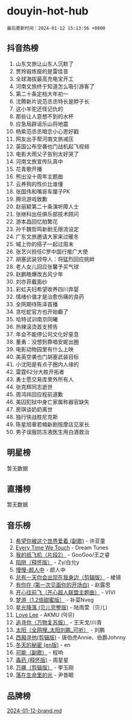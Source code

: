 # douyin-hot-hub

`最后更新时间：2024-01-12 15:13:56 +0800`

## 抖音热榜

1. 山东文旅让山东人沉默了
1. 贾玲锻炼瘦的是雷佳音
1. 全球海拔最高充电宝开工
1. 河南文旅终于知道怎么吸引游客了
1. 第二十条定档大年初一
1. 沈腾新片说范丞丞特长是脖子长
1. 这小羊驼还怪记仇的
1. 那些让人意想不到的水杯
1. 应急局辟谣乐山将地震
1. 杨紫范丞丞暗恋小心思好戳
1. 网友出手帮河南文旅减压
1. 英国公布空袭也门战机起飞视频
1. 电影大雨父子告别太好哭了
1. 河南文旅宣传队真中
1. 花青歌开播
1. 熊出没十周年主题曲
1. 云养狗的性价比谁懂
1. 张国伟和嘴哥车厘子PK
1. 腾讯游戏致歉
1. 赵丽颖第二十条演听障人士
1. 张继科出任俱乐部技术顾问
1. 游本昌回忆拍繁花
1. 孙千魏哲鸣新剧无限流设定
1. 广东文旅邀请大家来过暖冬
1. 喊上你的搭子一起过周末
1. 张艺兴担任C罗中国行推广大使
1. 胡塞武装领导人：将猛烈回应挑衅
1. 老人女儿回应张馨予买气球
1. 赵鹏皓爆改古风少年
1. 刘亦菲戴面纱
1. 彩虹夫妇希望收养四川弃婴
1. 情绪价值才是治愈伤痛的良药
1. 全网期待陈泽首播
1. 贪吃蛇官方也开始癫了
1. 哈特试训南京同曦
1. 热辣滚烫首支预告
1. 年会不能停公司文化好窒息
1. 董勇：没想到靠唱安妮出圈
1. 电影动物园里有什么上映
1. 美英空袭也门胡塞武装目标
1. 小沈阳是有点子圈内人缘的
1. 雷霆62分大胜开拓者
1. 勇士愿交易库里外所有人
1. 张克辉同志逝世
1. 周鸿祎回应程前道歉
1. 美囚犯狱中身亡家属称器官缺失
1. 房琪谈奶奶离世
1. 独行侠战胜尼克斯
1. 陈星旭章若楠新剧按摩店见家长
1. 男子误服防冻液医生用白酒救治

## 明星榜

暂无数据

## 直播榜

暂无数据

## 音乐榜

1. [希望你被这个世界爱着 (副歌)](https://sf86-cdn-tos.douyinstatic.com/obj/tos-cn-ve-2774/oUHCmWQfZlE3QQBKBeD8rCFLpJzPgCpImhsxMt) - 许亚童
1. [Every Time We Touch](https://sf3-cdn-tos.douyinstatic.com/obj/tos-cn-ve-2774/ogN6lUKQeBBfEVhIOMikG1CcJjugxk1tztZyhP) - Dream Tunes
1. [我的纸飞机（片段2）](https://sf86-cdn-tos.douyinstatic.com/obj/tos-cn-ve-2774/oM2ZrKcg2CD5AeRB2gkeXOFB1IxAGJdZPazYHf) - GooGoo/王之睿
1. [陷阱（释怀版）](https://sf3-cdn-tos.douyinstatic.com/obj/tos-cn-ve-2774/oE8C21LeZrzKLDFfQYgMzx4GAIHageG5IzayY7) - Zy/白允y
1. [慢慢-颜人中](https://sf6-cdn-tos.douyinstatic.com/obj/tos-cn-ve-2774/ocjHNfBXdBxQNC8ZGAeoLMFTUgtBg8bkExunDC) - 颜人中
1. [总有一天你会出现在我身边（剪辑版）](https://sf86-cdn-tos.douyinstatic.com/obj/tos-cn-ve-2774/oMLsHwhWW7CYoAhoWB9EXUQIzNBsfAJxpAoxCU) - 棱镜
1. [有你在 (第一次见面你的开场白)](https://sf86-cdn-tos.douyinstatic.com/obj/tos-cn-ve-2774/oAthrQ3ClJBfI57uBoFEgNDYtNCZ0TSYQQfxQ0) - 赵露思
1. [开心往前飞（开心超人联盟主题曲）](https://sf86-cdn-tos.douyinstatic.com/obj/tos-cn-ve-2774/9d8fb7c82cf1421fb93a9fe925275e0a) - VIVI
1. [梦游（1.2倍甜蜜版）](https://sf86-cdn-tos.douyinstatic.com/obj/tos-cn-ve-2774/o4gyAUm8hwufoEABmwVIiQtHsFuGzAEEWtNMzo) - 补菜Nveg
1. [星光降落 (贝儿完整版)](https://sf6-cdn-tos.douyinstatic.com/obj/tos-cn-ve-2774/okwB9hAwyAtsFFkFBzAX1hOOfQuIoMNs0W2Mwr) - 陆雨萱（贝儿）
1. [Love Lee](https://sf3-cdn-tos.douyinstatic.com/obj/tos-cn-ve-2774/o05GbkJGbCBTdDnMtB0fwOYgkeZp23vrWQDQBS) - AKMU (악뮤)
1. [追寻你（万物复苏版）](https://sf86-cdn-tos.douyinstatic.com/obj/tos-cn-ve-2774/oYeAZJsbjIDit9APmBg8u6uDUQnHmoCf3gbo74) - 王天戈/川青
1. [太阳（全网搜_太阳刘鹏_可听）](https://sf86-cdn-tos.douyinstatic.com/obj/tos-cn-ve-2774/ogWbyIQnlBFImVbeDocRdCIYtBHlbJXgfZMvgz) - 刘鹏
1. [西厢寻他(剪辑版)](https://sf6-cdn-tos.douyinstatic.com/obj/tos-cn-ve-2774/oUsAVfAQKlRNxEv5qxvIB8o5qmIWUcXbzJKJhw) - 唐伯虎Annie、伯爵Johnny
1. [冬天的秘密 (en版)](https://sf6-cdn-tos.douyinstatic.com/obj/tos-cn-ve-2774/okIuMHDdzyf3FjGK4Lphe1vfHcQaPIHAg0Z4CR) - en
1. [可能（副歌）](https://sf86-cdn-tos.douyinstatic.com/obj/tos-cn-ve-2774/cde1731888894259b333569393c2fb51) - 程响
1. [毒药 (释怀版)](https://sf3-cdn-tos.douyinstatic.com/obj/tos-cn-ve-2774/oYILMEAzspdZBIzy4frJNB8ZHPHWAhiwowd4Ad) - 周星星
1. [万疆（剪辑版）](https://sf3-cdn-tos.douyinstatic.com/obj/tos-cn-ve-2774/ooG7oVgFlDTelKCjCsTTobQvbdtj1BBQXnfZd8) - 李玉刚
1. [落在生命里的光](https://sf86-cdn-tos.douyinstatic.com/obj/tos-cn-ve-2774/d9ffa8c090124ea58bb10df9b510c01d) - 尹昔眠

## 品牌榜

[2024-01-12-brand.md](2024-01-12-brand.md)
